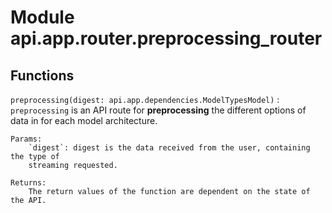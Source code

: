 Module api.app.router.preprocessing_router
==========================================

Functions
---------

    
`preprocessing(digest: api.app.dependencies.ModelTypesModel)`
:   `preprocessing` is an API route for **preprocessing** the different options of data in for each model architecture.

    Params:
        `digest`: digest is the data received from the user, containing the type of
        streaming requested.
    
    Returns:
        The return values of the function are dependent on the state of the API.